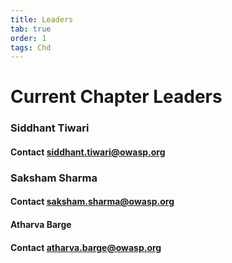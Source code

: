 ```yaml
---
title: Leaders
tab: true
order: 1
tags: Chd
---
```


# Current Chapter Leaders

### Siddhant Tiwari

#### Contact siddhant.tiwari@owasp.org


### Saksham Sharma

#### Contact saksham.sharma@owasp.org

#### Atharva Barge

#### Contact atharva.barge@owasp.org

